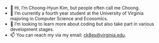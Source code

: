 - 👋 Hi, I’m Choong-Hyun Kim, but people often call me Choong. 
- 🌱 I’m currently a fourth year student at the University of Virginia majoring in Computer Science and Economics. 
- 💞️ I’m looking to learn more about coding but also take part in various development stages.
- 📫 You can reach my via my email: ck8es@virginia.edu.

<!---
uzchoong/uzchoong is a ✨ special ✨ repository because its `README.md` (this file) appears on your GitHub profile.
You can click the Preview link to take a look at your changes.
--->
